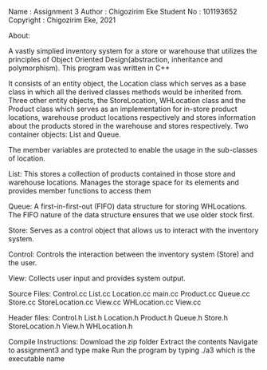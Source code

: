 Name        : Assignment 3
Author      : Chigozirim Eke
Student No	: 101193652
Copyright   : Chigozirim Eke, 2021


About:

A vastly simplied inventory system for a store or warehouse that utilizes the principles of Object Oriented Design(abstraction, inheritance and polymorphism). This program was written in C++

It consists of an entity object, the Location class which serves as a base class in which all the derived classes methods would be inherited from. Three other entity objects, the StoreLocation, WHLocation class and the Product class which serves as an implementation for in-store product locations, warehouse product locations respectively and stores information about the products stored in the warehouse and stores respectively. Two container objects: List and Queue.

The member variables are protected to enable the usage in the sub-classes of location.

List: This stores a collection of products contained in those store and warehouse locations.
Manages the storage space for its elements and provides member functions to access them

Queue: A first-in-first-out (FIFO) data structure for storing WHLocations. The FIFO nature of the data structure
ensures that we use older stock first.

Store: Serves as a control object that allows us to interact with the inventory system.

Control: Controls the interaction between the inventory system (Store) and the user.

View: Collects user input and provides system output.

Source Files: Control.cc List.cc Location.cc main.cc Product.cc Queue.cc
Store.cc StoreLocation.cc View.cc WHLocation.cc View.cc


Header files: Control.h List.h Location.h Product.h Queue.h Store.h StoreLocation.h View.h WHLocation.h

Compile Instructions:
		Download the zip folder
		Extract the contents
    Navigate to assignment3 and type make
    Run the program by typing ./a3 which is the executable name
